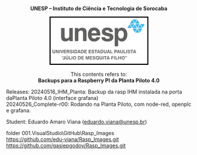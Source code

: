 <p align="center">
   <b>
   UNESP – Instituto de Ciência e Tecnologia de Sorocaba
   </b>
</p>

<p align="center">
 <img src="src/docs/Unesp-logo.png" />
</p>

<p align="center">
This contents refers to: <br>
   <b>
   Backups para a Raspberry PI da Planta Piloto 4.0  
   </b>
</p>

Releases: 
20240516_IHM_Planta: Backup da rasp IHM instalada na porta daPlanta Piloto 4.0 (interface grafana)   
20240526_Complete-r00: Rodando na Planta Piloto, com node-red, openplc e grafana.  

Student: Eduardo Amaro Viana (eduardo.viana@unesp.br)    

folder 001.VisualStudio\GitHub\Rasp_Images  
https://github.com/edu-viana/Rasp_Images.git  
https://github.com/gasiepgodoy/Rasp_Images.git   